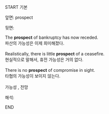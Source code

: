START
기본

앞면:
prospect


뒷면:
<div>The <strong>prospect</strong> of bankruptcy has now receded. </div><div><div>파산의 가능성은 이제 희미해졌다.</div></div><div><br></div><div><div>Realistically, there is little <strong>prospect</strong> of a ceasefire. </div><div><div>현실적으로 말해서, 휴전 가능성은 거의 없다.</div></div></div><div><br></div><div><div>There is no <strong>prospect</strong> of compromise in sight. </div><div><div>타협의 가능성이 보이지 않는다.</div></div></div><div><br></div><div>가능성 , 전망</div>


해석:

END